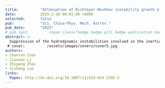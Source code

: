 ```yaml
---
title:          "Attenuation of Richtmyer-Meshkov instability growth of fluid layer via double shock"
date:           2025-2-20 00:01:00 +0800
selected:       false
pub:            "Sci. China-Phys. Mech. Astron."
pub_date:       "2025"
# pub_last:       ' <span class="badge badge-pill badge-publication badge-success">Spotlight</span>'
abstract: >-
  Suppression of the hydrodynamic instabilities involved in the inertial confinement fusion has attracted much attention but remains a challenge. In this work, we report the first theoretical analysis and experimental validation on attenuating the instability growth of a shock-accelerated fluid layer through a second shock impact. An analytical model is established to predict linear growth rates of the perturbations at two interfaces of the layer by considering both the effects of interface coupling and reverberating waves. Theoretically, there are nine possibilities for simultaneously attenuating the instability growths of perturbations at the two interfaces. Accordingly, shock-tube experiments are specially designed and conducted, and nine possibilities are all realized by experiments, which verifies the reliability of the analytical model and also demonstrates the feasibility of attenuating the instability growth of a fluid layer via double shock.
 # cover:          /assets/images/covers/cover5.jpg
authors:
- Chenren Chen
- Jiaxuan Li
- Zhigang Zhai
- Xisheng Luo
links:
  Paper: http://dx.doi.org/10.1007/s11433-024-2592-5
---
```

